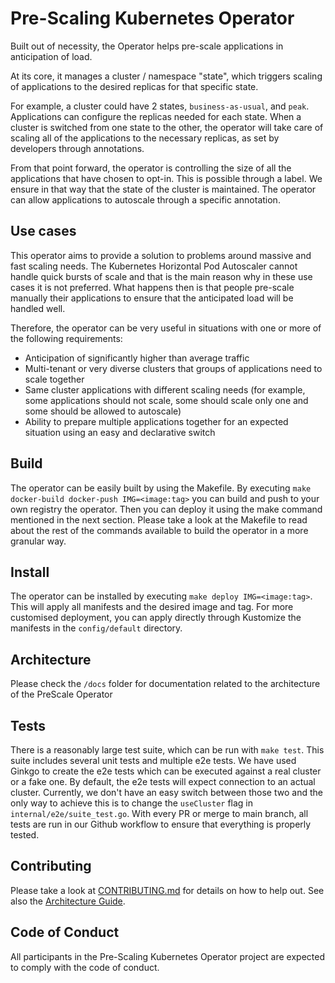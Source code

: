 # Pre-Scaling Kubernetes Operator

Built out of necessity, the Operator helps pre-scale applications in anticipation of load.

At its core, it manages a cluster / namespace "state", 
which triggers scaling of applications to the desired replicas for that specific state. 

For example, a cluster could have 2 states, `business-as-usual`, and `peak`.
Applications can configure the replicas needed for each state. When a cluster is switched from one state to the other, the operator will take care of scaling all of the applications to the necessary replicas, as set by developers through annotations.

From that point forward, the operator is controlling the size of all the applications that have chosen to opt-in. This is possible through a label. We ensure in that way that the state of the cluster is maintained. The operator can allow applications to autoscale through a specific annotation.


## Use cases

This operator aims to provide a solution to problems around massive and fast scaling needs. The Kubernetes Horizontal Pod Autoscaler cannot handle quick bursts of scale and that is the main reason why in these use cases it is not preferred. What happens then is that people pre-scale manually their applications to ensure that the anticipated load will be handled well.

Therefore, the operator can be very useful in situations with one or more of the following requirements:
* Anticipation of significantly higher than average traffic
* Multi-tenant or very diverse clusters that groups of applications need to scale together
* Same cluster applications with different scaling needs (for example, some applications should not scale, some should scale only one and some should be allowed to autoscale)
* Ability to prepare multiple applications together for an expected situation using an easy and declarative switch


## Build
The operator can be easily built by using the Makefile. By executing `make docker-build docker-push IMG=<image:tag>` you can build and push to your own registry the operator. Then you can deploy it using the make command mentioned in the next section. 
Please take a look at the Makefile to read about the rest of the commands available to build the operator in a more granular way.

## Install
The operator can be installed by executing `make deploy IMG=<image:tag>`. This will apply all manifests and the desired image and tag. For more customised deployment, you can apply directly through Kustomize the manifests in the `config/default` directory.

## Architecture
Please check the `/docs` folder for documentation related to the architecture of the PreScale Operator 

## Tests
There is a reasonably large test suite, which can be run with `make test`. This suite includes several unit tests and multiple e2e tests. We have used Ginkgo to create the e2e tests which can be executed against a real cluster or a fake one. By default, the e2e tests will expect connection to an actual cluster. Currently, we don't have an easy switch between those two and the only way to achieve this is to change the `useCluster` flag in `internal/e2e/suite_test.go`.
With every PR or merge to main branch, all tests are run in our Github workflow to ensure that everything is properly tested.


## Contributing
Please take a look at [CONTRIBUTING.md](CONTRIBUTING.md) for details on how to help out. See also the
[Architecture Guide](docs/ARCHITECTURE.md). 

## Code of Conduct
All participants in the Pre-Scaling Kubernetes Operator project are expected to comply with the code of conduct.